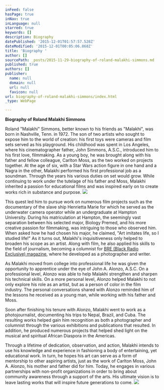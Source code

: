 ```yaml
---
inFeed: false
hasPage: true
inNav: true
inLanguage: null
starred: true
keywords: []
description: Biography
datePublished: '2015-12-01T01:57:57.528Z'
dateModified: '2015-12-01T00:05:06.868Z'
title: 'Biography '
author: []
sourcePath: _posts/2015-11-29-biography-of-roland-malakhi-simmons.md
published: true
authors: []
publisher:
  name: null
  domain: null
  url: null
  favicon: null
url: biography-of-roland-malakhi-simmons/index.html
_type: WebPage

---
```

**Biography of Roland Malakhi Simmons**

Roland "Malakhi" Simmons, better known to his friends as "Malakhi", was born in
Nashville, Tenn. in 1972\. The son of two artists who sought to expose him to the world of
creation: his first toys were cameras and film sets served as his playground. His
childhood was spent in Los Angeles, where his cinematographer father, John Simmons,
A.S.C., introduced him to his first love, filmmaking. As a young boy, he was brought
along with his father and fellow colleague, Carlton Moss, as the two worked on projects
together. At the age of six, with a Star Wars action figure in one hand and a Nagra in the
other, Malakhi performed his first professional job as a soundman. Through the years his
various duties on set would grow. While continuing to work under the tutelage of his
father and Moss, Malakhi inherited a passion for educational films and was inspired early
on to create works rich in substance and purpose.
![](https://the-grid-user-content.s3-us-west-2.amazonaws.com/9cb474e4-df91-4a45-abb4-ebfd0fc6b892.jpg)

This quest led him to pursue work on numerous film projects such as the documentary of the slave ship Henrietta Marie for which he served as the underwater camera operator while an undergraduate at Hampton University. During his matriculation at Hampton, the seemingly vast separation between his selected major, Biology Premed, and his more creative passion for filmmaking, was intriguing to those who observed him. When asked how he had chosen his major, he claimed, "Art imitates life, so I studied life!" As it turns out, Malakhi's inquisitiveness only helped to broaden his scope as an artist. Along with film, he also applied his skills to the field of journalism, becoming a columnist for [BRE (Black Radio Exclusive) magazine][0], where he developed as a photographer and writer.

As Malakhi moved from college into professional life he was given the opportunity to apprentice under the eye of John A. Alonzo, A.S.C. On a professional level, Alonzo was able to help Malakhi strengthen and sharpen his technical skills. On a more personal level, Alonzo helped Malakhi to not only explore his role as an artist, but as a person of color in the film industry. The personal conversations shared with Alonzo reminded him of the lessons he received as a young man, while working with his father and Moss.

Soon after finishing his tenure with Alonzo, Malakhi went to work as a photojournalist, documenting his trips to Nepal, Brazil, and Cuba. The resulting works helped gain him recognition as both a photographer and columnist through the various exhibitions and publications that resulted. In addition, he produced numerous projects that helped shed light on the musical and spiritual African Diaspora in the Americas.

Through a lifetime of dedication, observation, and action, Malakhi intends to use his knowledge and experience in fashioning a body of entertaining, yet educational work. In turn, he hopes his art can serve as a form of mentorship to other aspiring artists, just as the work of Carlton Moss, John A. Alonzo, his mother and father did for him. Today, he engages in various partnerships with non-profit organizations in order to bring about community awareness through a support of the arts. His ultimate vision is to leave lasting works that will inspire future generations to come.
![](https://the-grid-user-content.s3-us-west-2.amazonaws.com/a41218dc-b401-45c1-a73a-45348db62984.png)

[0]: http://www.bremagazine.com/